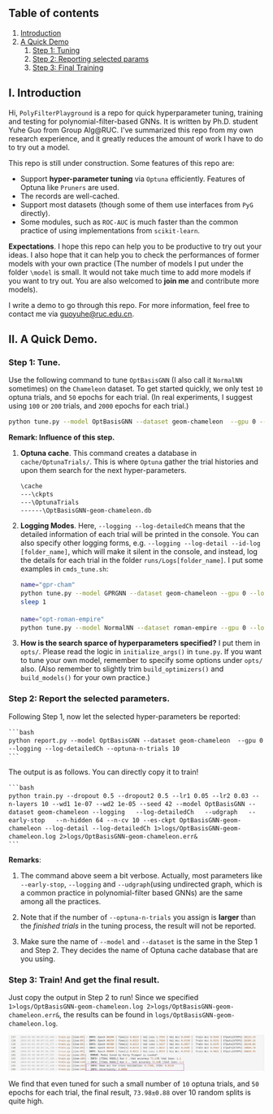 
## Table of contents
1. [Introduction](#i-introduction)
2. [A Quick Demo](#ii-a-quick-demo)
    1. [Step 1: Tuning](#step-1-tune)
    2. [Step 2: Reporting selected params](#step-2-report-the-selected-parameters)
    3. [Step 3: Final Training](#step-3-train-and-get-the-final-result)


## I. Introduction
Hi, `PolyFilterPlayground` is a repo for quick hyperparameter tuning, training and testing for polynomial-filter-based GNNs. It is written by Ph.D. student Yuhe Guo from Group Alg@RUC. I've summarized this repo from my own research experience, and it greatly reduces the amount of work I have to do to try out a model.


This repo is still under construction. Some features of this repo are:

- Support **hyper-parameter tuning** via `Optuna` efficiently. Features of Optuna like `Pruners` are used.
- The records are well-cached. 
- Support most datasets (though some of them use interfaces from `PyG` directly).
- Some modules, such as `ROC-AUC` is much faster than the common practice of using implementations from `scikit-learn`.

**Expectations**. I hope this repo can help you to be productive to try out your ideas. I also hope that it can help you to check the performances of former models with your own practice (The number of models I put under the folder `\model` is small. It would not take much time to add more models if you want to try out. You are also welcomed to **join me** and contribute more models). 

I write a demo to go through this repo. 
For more information, feel free to contact me via guoyuhe@ruc.edu.cn.


## II. A Quick Demo.

### Step 1: Tune.

Use the following command to tune `OptBasisGNN` (I also call it `NormalNN` sometimes) on the `Chameleon` dataset.
To get started quickly, we only test `10` optuna trials, and `50` epochs for each trial. (In real experiments, I suggest using `100` or `200` trials, and `2000` epochs for each trial.)

```bash
python tune.py --model OptBasisGNN --dataset geom-chameleon  --gpu 0 --logging --log-detailedCh --optuna-n-trials 10 --n-epochs 50
```

**Remark: Influence of this step.**

1. **Optuna cache**. This command creates a database in `cache/OptunaTrials/`. This is where `Optuna` gather the trial histories and upon them search for the next  hyper-parameters. 

    ```
    \cache
    ---\ckpts
    ---\OptunaTrials
    ------\OptBasisGNN-geom-chameleon.db
    ```

2. **Logging Modes**. Here, `--logging --log-detailedCh` means that the detailed information of each trial will be printed in the console. You can also specify other logging forms, e.g. 
`--logging --log-detail --id-log [folder_name]`, which will make it silent in the console, and instead, log the details for each trial in the folder `runs/Logs[folder_name]`. I put some examples in `cmds_tune.sh`: 

    ```bash
    name="gpr-cham"
    python tune.py --model GPRGNN --dataset geom-chameleon --gpu 0 --logging --log-detail --id-log 1011014503 1>>logs/${name}.log  2>>logs/${name}.err &
    sleep 1

    name="opt-roman-empire"
    python tune.py --model NormalNN --dataset roman-empire --gpu 0 --logging --log-detail --id-log 1015014501 1>logs/${name}.log  2>logs/${name}.err &
    ```

3. **How is the search sparce of hyperparameters specified?** I put them in `opts/`. Please read the logic in `initialize_args()` in `tune.py`. If you want to tune your own model, remember to specify some options under `opts/` also. 
(Also remember to slightly trim `build_optimizers()` and `build_models()` for your own practice.) 

### Step 2: Report the selected parameters.

Following Step 1, now let the selected hyper-parameters be reported:

    ```bash
    python report.py --model OptBasisGNN --dataset geom-chameleon  --gpu 0 --logging --log-detailedCh --optuna-n-trials 10 
    ```

The output is as follows. You can directly copy it to train!
    
    ```bash
    python train.py --dropout 0.5 --dropout2 0.5 --lr1 0.05 --lr2 0.03 --n-layers 10 --wd1 1e-07 --wd2 1e-05 --seed 42 --model OptBasisGNN --dataset geom-chameleon --logging   --log-detailedCh   --udgraph   --early-stop   --n-hidden 64 --n-cv 10 --es-ckpt OptBasisGNN-geom-chameleon --log-detail --log-detailedCh 1>logs/OptBasisGNN-geom-chameleon.log 2>logs/OptBasisGNN-geom-chameleon.err&
    ```

**Remarks**:
1. The command above seem a bit verbose. Actually, most parameters like `--early-stop`, `--logging` and `--udgraph`(using undirected graph, which is a common practice in polynomial-filter based GNNs) are the same among all the practices. 

1. Note that if the number of `--optuna-n-trials` you assign is **larger** than the *finished trials* in the tuning process, 
the result will not be reported.

2. Make sure the name of `--model` and `--dataset` is the same in the Step 1 and Step 2. They decides the name of Optuna cache database that are you using.

### Step 3: Train! And get the final result.
Just copy the output in Step 2 to run! 
Since we specified `1>logs/OptBasisGNN-geom-chameleon.log 2>logs/OptBasisGNN-geom-chameleon.err&`, 
the results can be found in `logs/OptBasisGNN-geom-chameleon.log`.

![Alt text](image.png)

We find that even tuned for such a small number of `10` optuna trials, and `50` epochs for each trial, the final result, `73.98±0.88` over 10 random splits is quite high.